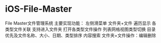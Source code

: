 # iOS-File-Master
File Master文件管理系统
主要实现功能：
左侧滑菜单
文件夹+文件 遍历显示
各类型文件关联
支持进入文件夹 打开各类型文件操作
列表网格视图类型切换
目录优先及文件名称、大小、日期、类型排序
内容搜索
文件夹+文件操作：编辑删除
